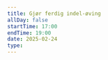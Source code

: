 ```yaml
---
title: Gjør ferdig indel-øving
allDay: false
startTime: 17:00
endTime: 19:00
date: 2025-02-24
type:
---
```


